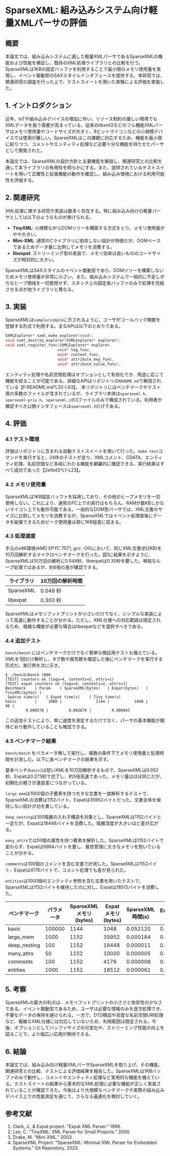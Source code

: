 # SparseXML: 組み込みシステム向け軽量XMLパーサの評価

## 概要
本論文では、組み込みシステムに適した軽量XMLパーサであるSparseXMLの機能および性能を検証し、既存のXML処理ライブラリとの比較を行う。SparseXMLは1KBの固定バッファを利用することで最小限のメモリ使用量を実現し、イベント駆動型のSAXスタイルインタフェースを提供する。本研究では、関連研究の調査を行った上で、テストスイートを用いた実験による評価を実施した。

## 1. イントロダクション
近年、IoTや組み込みデバイスの増加に伴い、リソース制約の厳しい環境でもXMLデータを扱う需要が高まっている。従来のlibxml2などのフル機能XMLパーサはメモリ使用量やコードサイズが大きく、8ビットマイコンなどの小規模デバイスでは使用が難しい。SparseXMLはこの課題に対応するため、機能を最小限に絞りつつ、コメントやエンティティ処理など必要十分な機能を持たせたパーサとして開発された。

本論文では、SparseXMLの設計方針と主要機能を解説し、関連研究との比較を通して本ライブラリの有用性を明らかにする。また、提供されているテストスイートを用いて正確性と拡張機能の動作を確認し、組み込み環境における利用可能性を評価する。

## 2. 関連研究
XML処理に関する研究や実装は数多く存在する。特に組み込み向けの軽量パーサとしては以下のようなものが挙げられる。

- **TinyXML**: 小規模ながらDOMツリーを構築する方式をとり、メモリ使用量がやや大きい。
- **Mini-XML**: 通常のCライブラリに依存しない設計が特徴だが、DOMベースであるためデータ量に比例してメモリを消費する。
- **libexpat**: ストリーミング型の実装で、メモリ効率は良いもののコードサイズが相対的に大きい。

SparseXMLはSAXスタイルのイベント駆動型であり、DOMツリーを構築しないためメモリ使用量が非常に小さい。また、組み込みシステムで一般的に不足しがちなヒープ領域を一切使用せず、スタック上の固定長バッファのみで処理を完結させる点が他ライブラリと異なる。

## 3. 実装
SparseXMLは`sample/simple`に示されるように、ユーザがコールバック関数を登録する形式で利用する。主なAPIは以下のとおりである。

```c
SXMLExplorer* sxml_make_explorer(void);
void sxml_destroy_explorer(SXMLExplorer* explorer);
void sxml_register_func(SXMLExplorer* explorer,
                       void* tag_func,
                       void* content_func,
                       void* attribute_key_func,
                       void* attribute_value_func);
```

エンティティ処理や名前空間処理はオプションとして有効化でき、用途に応じて機能を絞ることが可能である。詳細なAPIはリポジトリの`README.md`で解説されている【F:README.md†L32-L63】。
本リポジトリにはベンチマークやテスト用の多数のファイルが含まれているが、ライブラリ本体は`sparsexml.h`、`sparsexml-priv.h`、`sparsexml.c`の3ファイルのみで構成されている。利用者が確認すべき公開インタフェースは`sparsexml.h`だけである。

## 4. 評価
### 4.1 テスト環境
評価はリポジトリに含まれる自動テストスイートを用いて行った。`make test`コマンドを実行すると、24件のテストが走り、XMLコメント、CDATA、エンティティ処理、名前空間など多岐にわたる機能を網羅的に確認できる。実行結果はすべて成功であった【2efb43†L1-L23】。

### 4.2 メモリ使用量
SparseXMLは1KB固定バッファを採用しており、その他のヒープメモリを一切使用しない。これにより、通常のPC上での実行はもちろん、RAMが数KBしかないマイコン上でも動作可能である。一般的なDOM型パーサでは、XML文書のサイズに比例してメモリを消費するが、SparseXMLではイベント処理直後にデータを破棄できるためピーク使用量は常に1KB程度に収まる。

### 4.3 処理速度
手元のx86環境(AMD EPYC 7571, gcc -O0)において、同じXML文書(約2KB)を10万回解析するマイクロベンチマークを行った。図1に結果を示すように、SparseXMLは10万回の解析に0.048秒、libexpatは0.30秒を要した。単純なループ処理ではあるが、約6倍の差が確認できる。

| ライブラリ | 10万回の解析時間 |
|------------|----------------|
| SparseXML  | 0.048 秒 |
| libexpat   | 0.300 秒 |

SparseXMLはメモリフットプリントが小さいだけでなく、シンプルな実装によって高速に動作することが分かる。ただし、XML仕様への対応範囲は限定されるため、複雑な機能が必要な場合はlibexpatなどを選択すべきである。

### 4.4 追加テスト
`bench/bench` にはベンチマークだけでなく簡単な検証用テストも備えている。XMLを1回だけ解析し、タグ数や属性数を確認した後にベンチマークを実行する形式だ。実行例を次に示す。

```
$ ./bench/bench 1000
[TEST] counters ok (tags=4, contents=2, attrs=1)
[TEST] expat counters ok (tags=4, contents=2, attrs=1)
Benchmark    | Param    | SparseXML(bytes)   | Expat(bytes)   | TinyXML(bytes) |
 Sparse time(s)   | Expat time(s)    | Tiny time(s)
basic        |     1000 |               1144 |           1048 |             96 |
         0.000578 |         0.002679 |         0.000043
```

この追加テストにより、単に速度を測定するだけでなく、パーサの基本機能が期待どおり動作していることも確認できる。

### 4.5 ベンチマーク結果
`bench/bench` をパラメータ無しで実行し、複数の条件下でメモリ使用量と処理時間を計測した。以下に各ベンチマークの結果を示す。

基本ベンチ(`basic`)は短いXMLを10万回解析するもので、SparseXMLは0.052秒、Expatは0.273秒で完了し、約5倍高速であった。メモリ量はほぼ同じだが、初期化の軽さが速度差につながっている。

`large_mem`は1000個の子要素を持つ大きな文書を一度解析するテストで、SparseXMLの消費は1152バイト、Expatは35952バイトだった。文書全体を保持しない設計が功を奏している。

`deep_nesting`は100階層の入れ子構造を対象とし、SparseXMLは1152バイトと一定だが、Expatは18448バイトを消費した。階層深度が大きいほど差が広がる。

`many_attrs`では50個の属性を持つ要素を解析した。SparseXMLは1152バイトで変わらず、Expatは9984バイトを要し、属性管理に大きなメモリを割いていることが分かる。

`comments`は100個のコメントを含む文書で計測した。SparseXMLは1152バイト、Expatは4176バイトで、コメント処理でも差が見られた。

`entities`は1000個のエンティティ参照を含む文書を用いたテストで、SparseXMLは1152バイトを維持したのに対し、Expatは18512バイトを消費した。

| ベンチマーク | パラメータ | SparseXMLメモリ(bytes) | Expatメモリ(bytes) | SparseXML時間(s) | Expat時間(s) |
|--------------|-----------|-----------------------|--------------------|-----------------|---------------|
| basic        | 100000    | 1144                  | 1048               | 0.052120        | 0.273421      |
| large_mem    | 1000      | 1152                  | 35952              | 0.000184        | 0.000454      |
| deep_nesting | 100       | 1152                  | 18448              | 0.000011        | 0.000022      |
| many_attrs   | 50        | 1152                  | 10000              | 0.000005        | 0.000099      |
| comments     | 100       | 1152                  | 4176               | 0.000008        | 0.000006      |
| entities     | 1000      | 1152                  | 18512              | 0.000061        | 0.000003      |
## 5. 考察
SparseXMLの最大の利点は、メモリフットプリントの小ささと依存性の少なさである。イベント駆動型であるため、ユーザは必要な情報のみを逐次処理でき、不要なデータの保持を避けられる。一方で、DTD検証や高度な名前空間URI処理など、複雑なXML仕様には対応していないため、利用範囲は限定される。今後、オプションとしてバッファサイズの可変化や、ストリーミング性能の向上を図ることで、より幅広い応用が期待できる。

## 6. 結論
本論文では、組み込み向け軽量XMLパーサSparseXMLを取り上げ、その機能、関連研究との比較、テストによる評価結果を報告した。SparseXMLは1KBバッファのみで動作し、コメントやエンティティ処理など実用的な機能を備えている。テストスイートの結果から基本的なXML処理に必要な機能が正しく実装されていることが確認できた。今後はより大規模なベンチマークや実際の組み込みデバイス上での性能測定を通じて、さらなる最適化を検討していく。

## 参考文献
1. Clark, J., & Expat project. "Expat XML Parser." 1998.
2. Lee, C. "TinyXML: XML Parser for Small Projects." 2000.
3. Drake, M. "Mini-XML." 2003.
4. SparseXML Project. "SparseXML: Minimal XML Parser for Embedded Systems." Git Repository, 2023.


